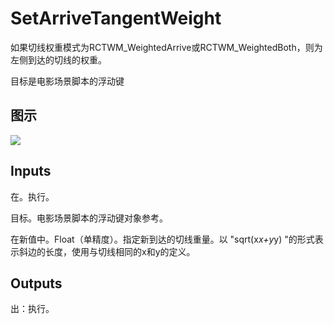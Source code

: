 # SetArriveTangentWeight

如果切线权重模式为RCTWM_WeightedArrive或RCTWM_WeightedBoth，则为左侧到达的切线的权重。

目标是电影场景脚本的浮动键

## 图示

![]($-20221218-20502314.png)

## Inputs

在。执行。

目标。电影场景脚本的浮动键对象参考。

在新值中。Float（单精度）。指定新到达的切线重量。以 "sqrt(x*x+y*y) "的形式表示斜边的长度，使用与切线相同的x和y的定义。  

## Outputs

出：执行。
